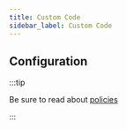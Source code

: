 ```yaml
---
title: Custom Code
sidebar_label: Custom Code
---
```


<PolicyIntro policy="custom-code-outbound" />

## Configuration

:::tip

Be sure to read about [policies](/docs/policies)

:::

<PolicyExample policy="custom-code-outbound" />

<PolicyOptions policy="custom-code-outbound" />
